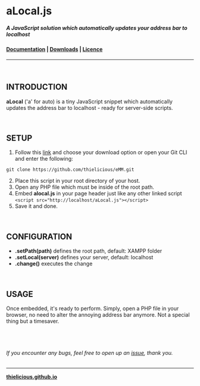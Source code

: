 # aLocal.js

##### A JavaScript solution which automatically updates your address bar to localhost

#### [Documentation](http:thielicious.github.io/#alocal_doc) | [Downloads](http:thielicious.github.io/#alocal_dls) | [Licence](http:thielicious.github.io/#alocal_lic) 
---

<br>

## INTRODUCTION

**aLocal** ('a' for auto) is a tiny JavaScript snippet which automatically updates the address bar to localhost - ready for server-side scripts.

<br>

## SETUP

1. Follow this [link](http:thielicious.github.io/#alocal_dls) and choose your download option or open your Git CLI and enter the following:
```
git clone https://github.com/thielicious/eMM.git
```
2. Place this script in your root directory of your host.
3. Open any PHP file which must be inside of the root path.
4. Embed **alocal.js** in your page header just like any other linked script<br>
`<script src="http://localhost/aLocal.js"></script>`
5. Save it and done.

<br>

## CONFIGURATION
- **.setPath(path)** defines the root path, default: XAMPP folder
- **.setLocal(server)** defines your server, default: localhost
- **.change()**	executes the change

<br>

## USAGE

Once embedded, it's ready to perform. Simply, open a PHP file in your browser, no need to alter the annoying address bar anymore. Not a special thing but a timesaver.

<br>
<br>

###### If you encounter any bugs, feel free to open up an [issue](https://github.com/thielicious/unPOSTer/issues), thank you.
---
**[thielicious.github.io](http://thielicious.github.io)**
